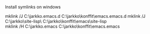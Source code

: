 Install symlinks on windows

mklink /J C:\jarkko\.emacs.d C:\jarkko\konffit\emacs\.emacs.d
mklink /J C:\jarkko\site-lisp\ C:\jarkko\konffit\emacs\site-lisp\
mklink /H C:\jarkko\.emacs C:\jarkko\konffit\emacs\.emacs